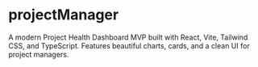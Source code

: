 # projectManager
A modern Project Health Dashboard MVP built with React, Vite, Tailwind CSS, and TypeScript. Features beautiful charts, cards, and a clean UI for project managers.
